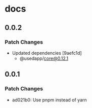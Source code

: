 # docs

## 0.0.2

### Patch Changes

- Updated dependencies [9aefc1d]
  - @usedapp/core@0.12.1

## 0.0.1

### Patch Changes

- ad021b0: Use pnpm instead of yarn
